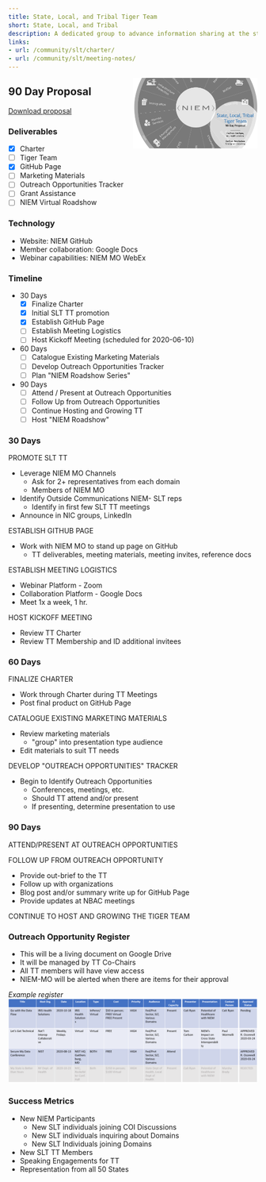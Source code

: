 ```yaml
---
title: State, Local, and Tribal Tiger Team
short: State, Local, and Tribal
description: A dedicated group to advance information sharing at the state, local, and tribal level to help protect, support, and respond to community needs.
links:
- url: /community/slt/charter/
- url: /community/slt/meeting-notes/
---
```


<img align="right" width="50%" src="assets/slt.png">

## 90 Day Proposal

<!-- ![State, Local, Tribal Tiger Team 90 Day Proposal](assets/slt.png) -->

[Download proposal](SLTTT-90DayProposal.pptx)

### Deliverables

- [x] Charter
- [ ] Tiger Team
- [x] GitHub Page
- [ ] Marketing Materials
- [ ] Outreach Opportunities Tracker
- [ ] Grant Assistance
- [ ] NIEM Virtual Roadshow

### Technology

- Website: NIEM GitHub
- Member collaboration: Google Docs
- Webinar capabilities: NIEM MO WebEx

### Timeline

- 30 Days
  - [x] Finalize Charter
  - [x] Initial SLT TT promotion
  - [x] Establish GitHub Page
  - [ ] Establish Meeting Logistics
  - [ ] Host Kickoff Meeting (scheduled for 2020-06-10)
- 60 Days
  - [ ] Catalogue Existing Marketing Materials
  - [ ] Develop Outreach Opportunities Tracker
  - [ ] Plan "NIEM Roadshow Series"
- 90 Days
  - [ ] Attend / Present at Outreach Opportunities
  - [ ] Follow Up from Outreach Opportunities
  - [ ] Continue Hosting and Growing TT
  - [ ] Host "NIEM Roadshow"

### 30 Days

PROMOTE SLT TT

- Leverage NIEM MO Channels
  - Ask for 2+ representatives from each domain
  - Members of NIEM MO
- Identify Outside Communications  NIEM- SLT reps
  - Identify in first few SLT TT meetings
- Announce in NIC groups, LinkedIn

ESTABLISH GITHUB PAGE

- Work with NIEM MO to stand up page on GitHub
  - TT deliverables, meeting materials, meeting invites, reference docs

ESTABLISH MEETING LOGISTICS

- Webinar Platform - Zoom
- Collaboration Platform - Google Docs
- Meet 1x a week, 1 hr.

HOST KICKOFF MEETING

- Review TT Charter
- Review TT Membership and ID additional invitees

### 60 Days

FINALIZE CHARTER

- Work through Charter during TT Meetings
- Post final product on GitHub Page

CATALOGUE EXISTING MARKETING MATERIALS

- Review marketing materials
  - "group" into presentation type audience
- Edit materials to suit TT needs

DEVELOP "OUTREACH OPPORTUNITIES" TRACKER

- Begin to Identify Outreach Opportunities
  - Conferences, meetings, etc.
  - Should TT attend and/or present
  - If presenting, determine presentation to use

### 90 Days

ATTEND/PRESENT AT OUTREACH OPPORTUNITIES

FOLLOW UP FROM OUTREACH OPPORTUNITY

- Provide out-brief to the TT
- Follow up with organizations
- Blog post and/or summary write up for GitHub Page
- Provide updates at NBAC meetings

CONTINUE TO HOST AND GROWING THE TIGER TEAM

### Outreach Opportunity Register

- This will be a living document on Google Drive
- It will be managed by TT Co-Chairs
- All TT members will have view access
- NIEM-MO will be alerted when there are items for their approval

*Example register*
![Outreach Opportunity Register example](./assets/outreach-opportunity-register.png)

### Success Metrics

- New NIEM Participants
  - New SLT individuals joining COI Discussions
  - New SLT individuals inquiring about Domains
  - New SLT Individuals joining Domains
- New SLT TT Members
- Speaking Engagements for TT
- Representation from all 50 States
